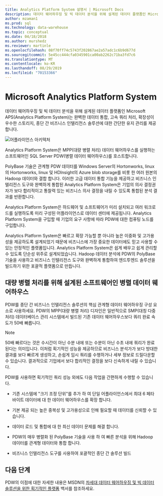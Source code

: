 ```yaml
---
title: Analytics Platform System 설명서 | Microsoft Docs
description: 데이터 웨어하우징 및 빅 데이터 분석을 위해 설계된 데이터 플랫폼인 Microsoft APS(Analytics Platform System)는 완벽한 데이터 통합, 고속 쿼리 처리, 확장성이 우수한 스토리지, 종단 간 비즈니스 인텔리전스 솔루션에 대한 간단한 유지 관리를 제공합니다.
author: mzaman1
ms.prod: sql
ms.technology: data-warehouse
ms.topic: conceptual
ms.date: 04/18/2018
ms.author: murshedz
ms.reviewer: martinle
ms.openlocfilehash: 08f70ff74c5743f202867ae2a57adc1c6b9d677d
ms.sourcegitcommit: 5e45cc444cfa0345901ca00ab2262c71ba3fd7c6
ms.translationtype: MT
ms.contentlocale: ko-KR
ms.lasthandoff: 08/29/2019
ms.locfileid: "70153366"
---
```

# <a name="microsoft-analytics-platform-system"></a>Microsoft Analytics Platform System

데이터 웨어하우징 및 빅 데이터 분석을 위해 설계된 데이터 플랫폼인 Microsoft APS(Analytics Platform System)는 완벽한 데이터 통합, 고속 쿼리 처리, 확장성이 우수한 스토리지, 종단 간 비즈니스 인텔리전스 솔루션에 대한 간단한 유지 관리를 제공합니다.

![어플라이언스 아키텍처](media/architecture-high-level.png "어플라이언스 아키텍처")

Analytics Platform System은 MPP(대량 병렬 처리) 데이터 웨어하우스를 실행하는 소프트웨어인 SQL Server PDW(병렬 데이터 웨어하우스)를 호스트합니다.

PolyBase 기술은 관계형 PDW 데이터를 Windows Server의 Hortonworks, linux의 Hortonworks, linux 및 HDInsight의 Azure blob storage를 비롯 한 여러 원본의 Hadoop 데이터와 결합 합니다. 이러한 고급 데이터 통합 기능을 제공하고 비즈니스 인텔리전스 도구와 완벽하게 통합된 Analytics Platform System은 기업의 의사 결정권자가 보다 합리적이고 통찰력 있는 비즈니스 의사 결정을 내릴 수 있도록 통합된 분석 결과를 반환합니다.

Analytics Platform System은 하드웨어 및 소프트웨어가 미리 설치되고 여러 워크로드를 실행하도록 미리 구성된 어플라이언스로 데이터 센터에 제공됩니다. Analytics Platform System을 구입할 때 기업의 요구 사항에 따라 PDW에 대한 컴퓨팅 노드를 구입합니다.

Analytics Platform System은 빠르고 확장 가능할 뿐 아니라 높은 이중화 및 고가용성을 제공하도록 설계되었기 때문에 비즈니스에 가장 중요한 데이터에도 믿고 사용할 수 있는 안정적인 플랫폼입니다. Analytics Platform System은 쉽게 배우고 쉽게 관리할 수 있도록 단순성 위주로 설계되었습니다. Hadoop 데이터 분석에 PDW의 PolyBase 기술을 사용하고 비즈니스 인텔리전스 도구와 완벽하게 통합하여 엔드투엔드 솔루션을 빌드하기 위한 포괄적 플랫폼으로 만듭니다.

## <a name="parallel-data-warehouse-software-designed-for-massively-parallel-processing"></a>대량 병렬 처리를 위해 설계된 소프트웨어인 병렬 데이터 웨어하우스

PDW를 종단 간 비즈니스 인텔리전스 솔루션의 핵심 관계형 데이터 웨어하우징 구성 요소로 사용하세요. PDW의 MPP(대량 병렬 처리) 디자인은 일반적으로 SMP(대칭 다중 처리) 데이터베이스 관리 시스템에서 빌드된 기존 데이터 웨어하우스보다 쿼리 완료 속도가 50배 빠릅니다.

> [!NOTE]
> 50배 빠르다는 것은 수시간이 아닌 수분 내에 또는 수분이 아닌 수초 내에 쿼리가 완료된다는 의미입니다. 이처럼 획기적인 성능을 제공하므로 비즈니스 분석가가 보다 방대한 결과를 보다 빠르게 생성하고, 손쉽게 임시 쿼리를 수행하거나 세부 정보로 드릴다운할 수 있습니다. 결과적으로 기업에서 보다 합리적인 결정을 보다 신속하게 내릴 수 있습니다.

PDW를 사용하면 획기적인 쿼리 성능 외에도 다음 작업을 간편하게 수행할 수 있습니다.

- 기존 시스템에 "크기 조정 단위"를 추가 하 여 단일 어플라이언스에서 최대 6 페타바이트 데이터에 대 한 데이터 웨어하우스를 확장 합니다.

- 기본 제공 되는 높은 중복성 및 고가용성으로 인해 필요할 때 데이터를 신뢰할 수 있습니다.

- 데이터 로드 및 통합에 대 한 최신 데이터 문제를 해결 합니다.

- PDW의 매우 병렬화 된 PolyBase 기술을 사용 하 여 빠른 분석을 위해 Hadoop 데이터를 관계형 데이터와 통합 합니다.

- 비즈니스 인텔리전스 도구를 사용하여 포괄적인 종단 간 솔루션 빌드

## <a name="next-steps"></a>다음 단계

PDW의 이점에 대한 자세한 내용은 MSDN의 [차세대 데이터 웨어하우징 및 빅 데이터 솔루션을 위한 획기적인 플랫폼](https://docs.microsoft.com/previous-versions/sql/sql-server-2012/dn520808%28v=msdn.10%29) 백서를 참조하세요.
